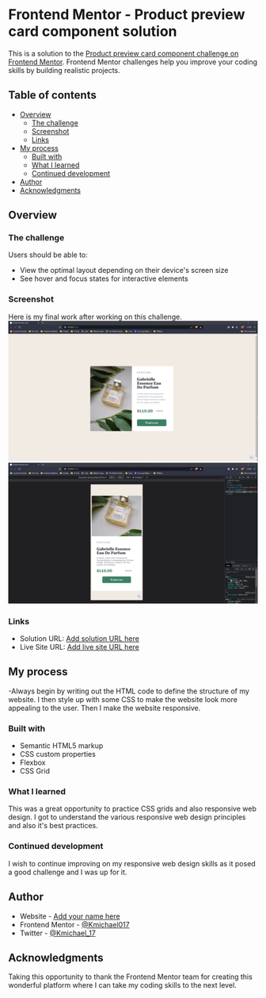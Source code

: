 # Frontend Mentor - Product preview card component solution

This is a solution to the [Product preview card component challenge on Frontend Mentor](https://www.frontendmentor.io/challenges/product-preview-card-component-GO7UmttRfa). Frontend Mentor challenges help you improve your coding skills by building realistic projects.

## Table of contents

- [Overview](#overview)
  - [The challenge](#the-challenge)
  - [Screenshot](#screenshot)
  - [Links](#links)
- [My process](#my-process)
  - [Built with](#built-with)
  - [What I learned](#what-i-learned)
  - [Continued development](#continued-development)
- [Author](#author)
- [Acknowledgments](#acknowledgments)

## Overview

### The challenge

Users should be able to:

- View the optimal layout depending on their device's screen size
- See hover and focus states for interactive elements

### Screenshot

Here is my final work after working on this challenge.
![Desktop screenshot](Screenshots/Desktop%20Design%20Submission.png)
![Mobile Screenshot](Screenshots/Mobile%20Design%20Submission.png)

### Links

- Solution URL: [Add solution URL here](https://your-solution-url.com)
- Live Site URL: [Add live site URL here](https://your-live-site-url.com)

## My process

-Always begin by writing out the HTML code to define the structure of my website.
I then style up with some CSS to make the website look more appealing to the user.
Then I make the website responsive.

### Built with

- Semantic HTML5 markup
- CSS custom properties
- Flexbox
- CSS Grid

### What I learned

This was a great opportunity to practice CSS grids and also responsive web design.
I got to understand the various responsive web design principles and also it's best practices.

### Continued development

I wish to continue improving on my responsive web design skills as it posed a good challenge and I was up for it.

## Author

- Website - [Add your name here](https://www.your-site.com)
- Frontend Mentor - [@Kmichael017](https://www.frontendmentor.io/profile/Kmichael017)
- Twitter - [@Kmichael_17](https://www.twitter.com/Kmichael_17)

## Acknowledgments

Taking this opportunity to thank the Frontend Mentor team for creating this wonderful platform where I can take my coding skills to the next level.
